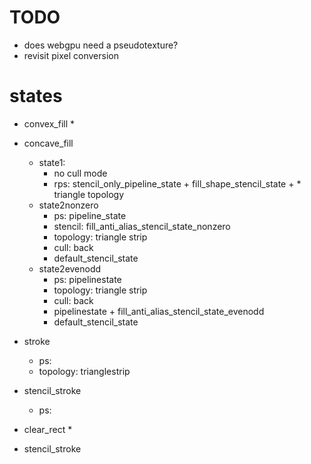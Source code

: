# TODO

* does webgpu need a pseudotexture?
* revisit pixel conversion

# states
* convex_fill
    * 

* concave_fill
    * state1:
        * no cull mode
        * rps: stencil_only_pipeline_state + fill_shape_stencil_state + * triangle topology
    * state2nonzero
        * ps: pipeline_state
        * stencil: fill_anti_alias_stencil_state_nonzero
        * topology: triangle strip
        * cull: back
        * default_stencil_state
    * state2evenodd
        * ps: pipelinestate
        * topology: triangle strip
        * cull: back
        * pipelinestate + fill_anti_alias_stencil_state_evenodd
        * default_stencil_state

* stroke
    * ps:
    * topology: trianglestrip
* stencil_stroke
    * ps: 
* clear_rect
    * 



* stencil_stroke
